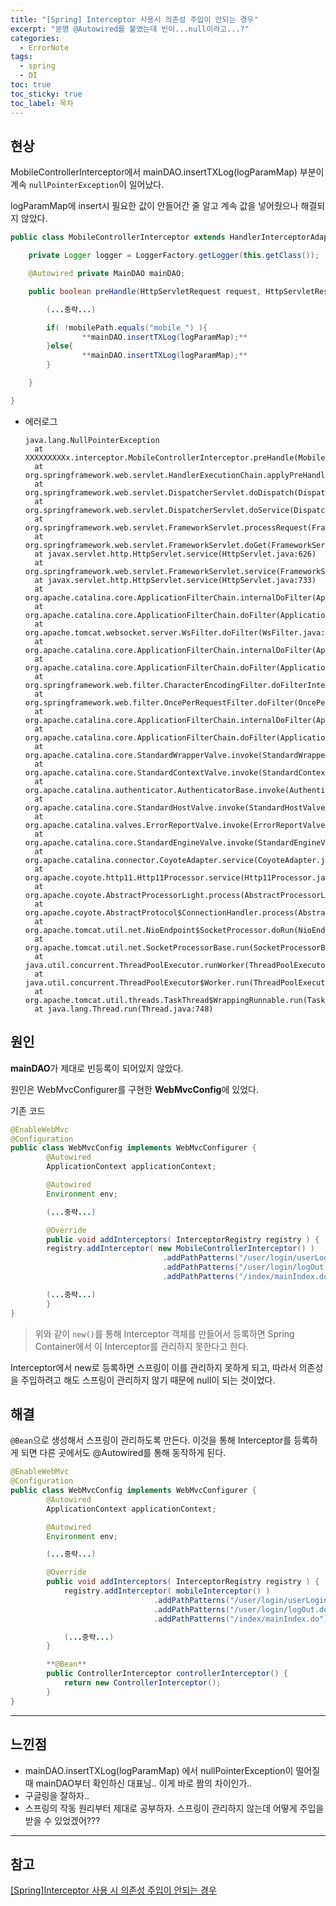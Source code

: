 ```yaml
---
title: "[Spring] Interceptor 사용시 의존성 주입이 안되는 경우"
excerpt: "분명 @Autowired를 붙였는데 빈이...null이라고...?"
categories:
  - ErrorNote
tags:
  - spring
  - DI
toc: true
toc_sticky: true
toc_label: 목차
---
```


## 현상

MobileControllerInterceptor에서 mainDAO.insertTXLog(logParamMap) 부분이 계속 `nullPointerException`이 일어났다.

logParamMap에 insert시 필요한 값이 안들어간 줄 알고 계속 값을 넣어줬으나 해결되지 않았다.

```java
public class MobileControllerInterceptor extends HandlerInterceptorAdapter {

	private Logger logger = LoggerFactory.getLogger(this.getClass());

	@Autowired private MainDAO mainDAO;

	public boolean preHandle(HttpServletRequest request, HttpServletResponse response, Object handler) throws Exception {

		(...중략...)

		if( !mobilePath.equals("mobile_") ){
				**mainDAO.insertTXLog(logParamMap);**
		}else{
				**mainDAO.insertTXLog(logParamMap);**
		}

	}

}
```

- 에러로그

  ```
  java.lang.NullPointerException
  	at XXXXXXXXXx.interceptor.MobileControllerInterceptor.preHandle(MobileControllerInterceptor.java:98)
  	at org.springframework.web.servlet.HandlerExecutionChain.applyPreHandle(HandlerExecutionChain.java:151)
  	at org.springframework.web.servlet.DispatcherServlet.doDispatch(DispatcherServlet.java:1035)
  	at org.springframework.web.servlet.DispatcherServlet.doService(DispatcherServlet.java:943)
  	at org.springframework.web.servlet.FrameworkServlet.processRequest(FrameworkServlet.java:1006)
  	at org.springframework.web.servlet.FrameworkServlet.doGet(FrameworkServlet.java:898)
  	at javax.servlet.http.HttpServlet.service(HttpServlet.java:626)
  	at org.springframework.web.servlet.FrameworkServlet.service(FrameworkServlet.java:883)
  	at javax.servlet.http.HttpServlet.service(HttpServlet.java:733)
  	at org.apache.catalina.core.ApplicationFilterChain.internalDoFilter(ApplicationFilterChain.java:231)
  	at org.apache.catalina.core.ApplicationFilterChain.doFilter(ApplicationFilterChain.java:166)
  	at org.apache.tomcat.websocket.server.WsFilter.doFilter(WsFilter.java:53)
  	at org.apache.catalina.core.ApplicationFilterChain.internalDoFilter(ApplicationFilterChain.java:193)
  	at org.apache.catalina.core.ApplicationFilterChain.doFilter(ApplicationFilterChain.java:166)
  	at org.springframework.web.filter.CharacterEncodingFilter.doFilterInternal(CharacterEncodingFilter.java:201)
  	at org.springframework.web.filter.OncePerRequestFilter.doFilter(OncePerRequestFilter.java:119)
  	at org.apache.catalina.core.ApplicationFilterChain.internalDoFilter(ApplicationFilterChain.java:193)
  	at org.apache.catalina.core.ApplicationFilterChain.doFilter(ApplicationFilterChain.java:166)
  	at org.apache.catalina.core.StandardWrapperValve.invoke(StandardWrapperValve.java:202)
  	at org.apache.catalina.core.StandardContextValve.invoke(StandardContextValve.java:97)
  	at org.apache.catalina.authenticator.AuthenticatorBase.invoke(AuthenticatorBase.java:541)
  	at org.apache.catalina.core.StandardHostValve.invoke(StandardHostValve.java:143)
  	at org.apache.catalina.valves.ErrorReportValve.invoke(ErrorReportValve.java:92)
  	at org.apache.catalina.core.StandardEngineValve.invoke(StandardEngineValve.java:78)
  	at org.apache.catalina.connector.CoyoteAdapter.service(CoyoteAdapter.java:343)
  	at org.apache.coyote.http11.Http11Processor.service(Http11Processor.java:374)
  	at org.apache.coyote.AbstractProcessorLight.process(AbstractProcessorLight.java:65)
  	at org.apache.coyote.AbstractProtocol$ConnectionHandler.process(AbstractProtocol.java:868)
  	at org.apache.tomcat.util.net.NioEndpoint$SocketProcessor.doRun(NioEndpoint.java:1590)
  	at org.apache.tomcat.util.net.SocketProcessorBase.run(SocketProcessorBase.java:49)
  	at java.util.concurrent.ThreadPoolExecutor.runWorker(ThreadPoolExecutor.java:1149)
  	at java.util.concurrent.ThreadPoolExecutor$Worker.run(ThreadPoolExecutor.java:624)
  	at org.apache.tomcat.util.threads.TaskThread$WrappingRunnable.run(TaskThread.java:61)
  	at java.lang.Thread.run(Thread.java:748)
  ```

## 원인

**mainDAO**가 제대로 빈등록이 되어있지 않았다.

원인은 WebMvcConfigurer를 구현한 **WebMvcConfig**에 있었다.

기존 코드

```java
@EnableWebMvc
@Configuration
public class WebMvcConfig implements WebMvcConfigurer {
		@Autowired
		ApplicationContext applicationContext;

		@Autowired
		Environment env;

		(...중략...)

		@Override
		public void addInterceptors( InterceptorRegistry registry ) {
		registry.addInterceptor( new MobileControllerInterceptor() )
	                              .addPathPatterns("/user/login/userLogin.do")
	                              .addPathPatterns("/user/login/logOut.do")
	                              .addPathPatterns("/index/mainIndex.do")

		(...중략...)
		}
}
```

> 위와 같이 `new()`를 통해 Interceptor 객체를 만들어서 등록하면 Spring Container에서 이 Interceptor를 관리하지 못한다고 한다.

Interceptor에서 new로 등록하면 스프링이 이를 관리하지 못하게 되고, 따라서 의존성을 주입하려고 해도 스프링이 관리하지 않기 때문에 null이 되는 것이었다.

## 해결

`@Bean`으로 생성해서 스프링이 관리하도록 만든다. 이것을 통해 Interceptor를 등록하게 되면 다른 곳에서도 @Autowired를 통해 동작하게 된다.

```java
@EnableWebMvc
@Configuration
public class WebMvcConfig implements WebMvcConfigurer {
		@Autowired
		ApplicationContext applicationContext;

		@Autowired
		Environment env;

		(...중략...)

		@Override
		public void addInterceptors( InterceptorRegistry registry ) {
			registry.addInterceptor( mobileInterceptor() )
	                            .addPathPatterns("/user/login/userLogin.do")
	                            .addPathPatterns("/user/login/logOut.do")
	                            .addPathPatterns("/index/mainIndex.do")

			(...중략...)
		}

		**@Bean**
		public ControllerInterceptor controllerInterceptor() {
			return new ControllerInterceptor();
		}
}
```

---

## 느낀점

- mainDAO.insertTXLog(logParamMap) 에서 nullPointerException이 떨어질 때 mainDAO부터 확인하신 대표님.. 이게 바로 짬의 차이인가..
- 구글링을 잘하자..
- 스프링의 작동 원리부터 제대로 공부하자. 스프링이 관리하지 않는데 어떻게 주입을 받을 수 있었겠어???

---

## 참고

[[Spring]Interceptor 사용 시 의존성 주입이 안되는 경우](https://eastglow.github.io/back-end/2019/08/01/Spring-Interceptor-%EC%82%AC%EC%9A%A9-%EC%8B%9C-%EC%9D%98%EC%A1%B4%EC%84%B1-%EC%A3%BC%EC%9E%85%EC%9D%B4-%EC%95%88%EB%90%98%EB%8A%94-%EA%B2%BD%EC%9A%B0.html)
